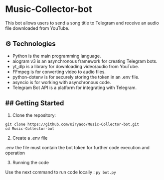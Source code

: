 # Music-Collector-bot

This bot allows users to send a song title to Telegram and receive an audio file downloaded from YouTube.

## ⚙️ Technologies

- Python is the main programming language.
- aiogram v3 is an asynchronous framework for creating Telegram bots.
- yt_dlp is a library for downloading video/audio from YouTube.
- FFmpeg is for converting video to audio files.
- python-dotenv is for securely storing the token in an .env file.
- asyncio is for working with asynchronous code.
- Telegram Bot API is a platform for integrating with Telegram.

## ## Getting Started

1. Clone the repository:
   
```
git clone https://github.com/Kiryaoo/Music-Collector-bot.git
cd Music-Collector-bot
```

2. Create a .env file

.env the file must contain the bot token for further code execution and operation

3. Running the code 
   
Use the next command to run code locally :
``
py bot.py
``
